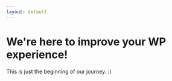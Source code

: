 ```yaml
---
layout: default
---
```


# We're here to improve your WP experience!

This is just the beginning of our journey. :)
